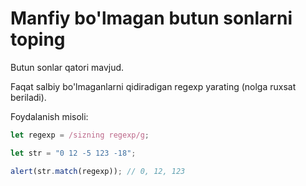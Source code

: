 # Manfiy bo'lmagan butun sonlarni toping

Butun sonlar qatori mavjud.

Faqat salbiy bo'lmaganlarni qidiradigan regexp yarating (nolga ruxsat beriladi).

Foydalanish misoli:

```js
let regexp = /sizning regexp/g;

let str = "0 12 -5 123 -18";

alert(str.match(regexp)); // 0, 12, 123
```
